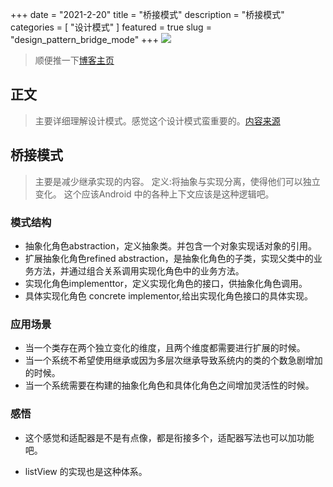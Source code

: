 +++
date = "2021-2-20"
title = "桥接模式"
description = "桥接模式"
categories = [
    "设计模式"
]
featured = true
slug = "design_pattern_bridge_mode"
+++
![](https://gitee.com/lalalaxiaowifi/pictures/raw/master/image/%E6%97%A5%E5%B8%B8%E6%90%AC%E7%A0%96%E5%A4%B4.png)
> 顺便推一下[博客主页](http://lalalaxiaowifi.gitee.io/pictures/)
## 正文
> 主要详细理解设计模式。感觉这个设计模式蛮重要的。[内容来源](http://c.biancheng.net/view/1330.html)
## 桥接模式
> 主要是减少继承实现的内容。
> 定义:将抽象与实现分离，使得他们可以独立变化。
> 这个应该Android 中的各种上下文应该是这种逻辑吧。
### 模式结构
* 抽象化角色abstraction，定义抽象类。并包含一个对象实现话对象的引用。
* 扩展抽象化角色refined abstraction，是抽象化角色的子类，实现父类中的业务方法，并通过组合关系调用实现化角色中的业务方法。
* 实现化角色implementtor，定义实现化角色的接口，供抽象化角色调用。
* 具体实现化角色 concrete implementor,给出实现化角色接口的具体实现。

### 应用场景
* 当一个类存在两个独立变化的维度，且两个维度都需要进行扩展的时候。
* 当一个系统不希望使用继承或因为多层次继承导致系统内的类的个数急剧增加的时候。
* 当一个系统需要在构建的抽象化角色和具体化角色之间增加灵活性的时候。
### 感悟
* 这个感觉和适配器是不是有点像，都是衔接多个，适配器写法也可以加功能吧。

* listView 的实现也是这种体系。




